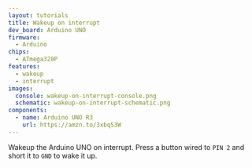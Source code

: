 ```yaml
---
layout: tutorials
title: Wakeup on interrupt
dev_board: Arduino UNO
firmware:
  - Arduino
chips:
  - ATmega328P
features:
  - wakeup
  - interrupt
images:
  console: wakeup-on-interrupt-console.png
  schematic: wakeup-on-interrupt-schematic.png
components:
  - name: Arduino UNO R3
    url: https://amzn.to/3xbq53W
---
```


Wakeup the Arduino UNO on interrupt. Press a button wired to `PIN 2` and short it to `GND` to wake it up.
